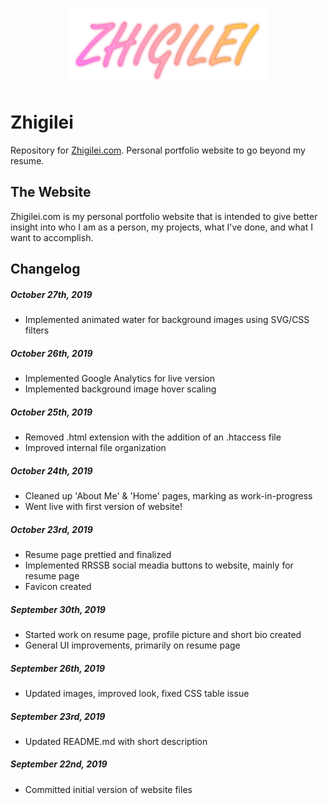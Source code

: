 <p align="center">
  <a href="http://zhigilei.com" target="_blank"><img width="320" height="124" src="https://raw.githubusercontent.com/vasilzhigilei/Zhigilei/master/zhigilei.png"></a>
</p>

Zhigilei
===============
Repository for [Zhigilei.com](http://zhigilei.com).
Personal portfolio website to go beyond my resume.

The Website
-------------------------------------
Zhigilei.com is my personal portfolio website that is intended to give better insight into who I am as a person, my projects, what I've done, and what I want to accomplish.

Changelog
---------

##### October 27th, 2019
* Implemented animated water for background images using SVG/CSS filters

##### October 26th, 2019
* Implemented Google Analytics for live version
* Implemented background image hover scaling

##### October 25th, 2019
* Removed .html extension with the addition of an .htaccess file
* Improved internal file organization

##### October 24th, 2019
* Cleaned up 'About Me' & 'Home' pages, marking as work-in-progress
* Went live with first version of website!

##### October 23rd, 2019
* Resume page prettied and finalized
* Implemented RRSSB social meadia buttons to website, mainly for resume page
* Favicon created

##### September 30th, 2019
* Started work on resume page, profile picture and short bio created
* General UI improvements, primarily on resume page

##### September 26th, 2019
* Updated images, improved look, fixed CSS table issue

##### September 23rd, 2019
* Updated README.md with short description

##### September 22nd, 2019
* Committed initial version of website files
